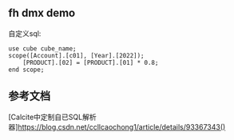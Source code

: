 ## fh dmx demo

自定义sql:

```mdx
use cube cube_name;
scope([Account].[c01], [Year].[2022]);
    [PRODUCT].[02] = [PRODUCT].[01] * 0.8;
end scope;
```

## 参考文档

[Calcite中定制自已SQL解析器]https://blog.csdn.net/ccllcaochong1/article/details/93367343()


